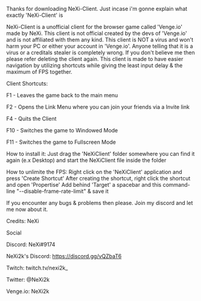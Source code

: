 Thanks for downloading NeXi-Client. Just incase i'm gonne explain what exactly 'NeXi-Client' is

NeXi-Client is a unofficial client for the browser game called 'Venge.io' made by NeXi. This client is not official created by the devs of 'Venge.io' and is not affiliated with them any kind. This client is NOT a virus and won't harm your PC or either your account in 'Venge.io'. Anyone telling that it is a virus or a creditals stealer is completely wrong. If you don't believe me then please refer deleting the client again. This client is made to have easier navigation by utilizing shortcuts while giving the least input delay & the maximum of FPS together.

Client Shortcuts:

F1 - Leaves the game back to the main menu

F2 - Opens the Link Menu where you can join your friends via a Invite link

F4 - Quits the Client

F10 - Switches the game to Windowed Mode

F11 - Switches the game to Fullscreen Mode

How to install it: Just drag the 'NeXiClient' folder somewhere you can find it again (e.x Desktop) and start the NeXiClient file inside the folder

How to unlimite the FPS: Right click on the 'NeXiClient' application and press 'Create Shortcut' After creating the shortcut, right click the shortcut and open 'Propertise' Add behind 'Target' a spacebar and this command-line "--disable-frame-rate-limit" & save it

If you encounter any bugs & problems then please. Join my discord and let me now about it.

Credits: NeXi

Social

Discord: NeXi#9174

NeXi2k's Discord: https://discord.gg/vQZbaT6

Twitch: twitch.tv/nexi2k_

Twitter: @NeXi2k

Venge.io: NeXi2k